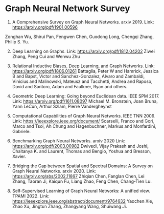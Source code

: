 # Graph Neural Network Survey

1) A Comprehensive Survey on Graph Neural Networks. arxiv 2019. Link: https://arxiv.org/pdf/1901.00596

Zonghan Wu, Shirui Pan, Fengwen Chen, Guodong Long, Chengqi Zhang, Philip S. Yu.

2) Deep Learning on Graphs. Link: https://arxiv.org/pdf/1812.04202
Ziwei Zhang, Peng Cui and Wenwu Zhu

3) Relational Inductive Biases, Deep Learning, and Graph Networks. Link: https://arxiv.org/pdf/1806.01261
Battaglia, Peter W and Hamrick, Jessica B and Bapst, Victor and Sanchez-Gonzalez, Alvaro and Zambaldi, Vinicius and Malinowski, Mateusz and Tacchetti, Andrea and Raposo, David and Santoro, Adam and Faulkner, Ryan and others.

4) Geometric Deep Learning: Going beyond Euclidean data. IEEE SPM 2017. Link: https://arxiv.org/pdf/1611.08097
Michael M. Bronstein, Joan Bruna, Yann LeCun, Arthur Szlam, Pierre Vandergheynst

5) Computational Capabilities of Graph Neural Networks. IEEE TNN 2009. Link: https://ieeexplore.ieee.org/document/
Scarselli, Franco and Gori, Marco and Tsoi, Ah Chung and Hagenbuchner, Markus and Monfardini, Gabriele.

6) Benchmarking Graph Neural Networks. arxiv 2020 Link: https://arxiv.org/pdf/2003.00982
Dwivedi, Vijay Prakash and Joshi, Chaitanya K. and Laurent, Thomas and Bengio, Yoshua and Bresson, Xavier.

7) Bridging the Gap between Spatial and Spectral Domains: A Survey on Graph Neural Networks. arxiv 2020. Link: https://arxiv.org/abs/2002.11867
Zhiqian Chen, Fanglan Chen, Lei Zhang, Taoran Ji, Kaiqun Fu, Liang Zhao, Feng Chen, Chang-Tien Lu.

8) Self-Supervised Learning of Graph Neural Networks: A unified view. TPAMI 2022. Link: https://ieeexplore.ieee.org/abstract/document/9764632
Yaochen Xie, Zhao Xu, Jingtun Zhang, Zhangyang Wang, Shuiwang Ji.
